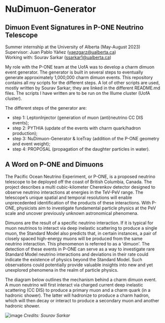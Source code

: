 # NuDimuon-Generator

## Dimuon Event Signatures in P-ONE Neutrino Telescope

Summer internship at the University of Alberta (May-August 2023)    
Supervisor: Juan Pablo Yáñez (yaezgarz@ualberta.ca)  
Working with: Sourav Sarkar (ssarkar1@ualberta.ca)

My role with the P-ONE team at the UofA was to develop a charm dimuon event generator. The generator is built in several steps to eventually generate approximately 1,000,000 charm dimuon events. This repository contains all my scripts for the different steps. A lot of other scripts are used, mostly written by Sourav Sarkar; they are linked in the different README.md files. The scripts I have written are to be run on the Illume cluster (UofA cluster).

The different steps of the generator are:
- step 1: LeptonInjector (generation of muon (anti)neutrino CC DIS events);
- step 2: PYTHIA (update of the events with charm quark/hadron production);
- step 3: NuDimuon-Generator & IceTray (addition of the P-ONE geometry and event weight);
- step 4: PROPOSAL (propagation of the daughter particles in water).

## A Word on P-ONE and Dimuons

The Pacific Ocean Neutrino Experiment, or P-ONE, is a proposed neutrino telescope to be deployed off the coast of British Columbia, Canada. The project describes a multi cubic-kilometer Cherenkov detector designed to observe neutrino interactions at energies in the TeV-PeV range. The telescope’s unique spatial and temporal resolutions will enable unprecedented identification of the products of these interactions. With P-ONE, physicists aim to investigate fundamental particle physics at the PeV scale and uncover previously unknown astronomical phenomena.

Dimuons are the result of a specific neutrino interaction. If it is typical for muon neutrinos to interact via deep inelastic scattering to produce a single muon, the Standard Model also predicts that, in certain instances, a pair of closely spaced high-energy muons will be produced from the same neutrino interaction. This phenomenon is referred to as a 'dimuon'. The detection of these events in P-ONE can serve as a way to investigate rare Standard Model neutrino interactions and deviations in their rate could indicate the existence of physics beyond the Standard Model. Such observations could potentially provide valuable insights into new and yet unexplored phenomena in the realm of particle physics.

The diagram below outlines the mechanism behind a charm dimuon event. A muon neutrino will first interact via charged current deep inelastic scattering (CC DIS) to produce a primary muon and a charm quark (in a hadronic shower). The latter will hadronize to produce a charm hadron, which will then decay or interact to produce a secondary muon and another hadronic shower.

![image](https://github.com/lallemel/NuDimuon-Generator/assets/141883492/9b330dc0-c2ee-4071-bf15-24d55518489b)
*Credits: Sourav Sarkar*
